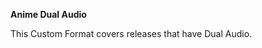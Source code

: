 <!-- markdownlint-disable MD041-->
**Anime Dual Audio**<br>

This Custom Format covers releases that have Dual Audio.
<!-- markdownlint-enable MD041-->
